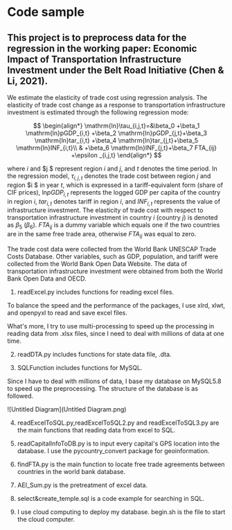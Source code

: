 <script src="https://cdn.mathjax.org/mathjax/latest/MathJax.js?config=TeX-AMS-MML_HTMLorMML" type="text/javascript"></script>
# Code sample

## This project is to preprocess data for the regression in the working paper: Economic Impact of Transportation Infrastructure Investment under the Belt Road Initiative  (Chen & Li, 2021).

We estimate the elasticity of trade cost using regression analysis. The elasticity of trade cost change as a response to transportation infrastructure investment is estimated through the following regression mode:

$$
\begin{align*} \mathrm{ln}\tau_{i,j,t}=&\beta_0 +\beta_1 \mathrm{ln}pGDP_{i,t} +\beta_2 \mathrm{ln}pGDP_{j,t}+\beta_3 \mathrm{ln}tar_{i,t} +\beta_4 \mathrm{ln}tar_{j,t}+\beta_5 \mathrm{ln}INF_{i,t}\\ & +\beta_6 \mathrm{ln}INF_{j,t}+\beta_7 FTA_{ij} +\epsilon _{i,j,t} 
\end{align*}
$$

where $i$ and $j $ represent region $i$ and $j$, and $t$ denotes the time period. In the regression model, $\tau_{i,j,t}$ denotes the trade cost between region $j$ and region $i $ in year $t$, which is expressed in a tariff-equivalent form (share of CIF prices),  $\mathrm{ln}pGDP_{i,t}$ represents the logged GDP per capita of the country in region $i$, $tar_{i,t}$ denotes tariff in region $i$, and $INF_{i,t}$ represents the value of infrastructure investment. The elasticity of trade cost with respect to transportation infrastructure investment in country $i$ (country $j$) is denoted as $\beta_5$  ($\beta_6$). $FTA_{ij}$ is a dummy variable which equals one if the two countries are in the same free trade area, otherwise $FTA_{ij}$ was equal to zero. 

The trade cost data were collected from the World Bank UNESCAP Trade Costs Database. Other variables, such as GDP, population,  and tariff were collected from the World Bank Open Data Website. The data of transportation infrastructure investment were obtained from both the World Bank Open Data and OECD. 

1. readExcel.py includes functions for reading excel files. 

  To balance the speed and the performance of the packages, I use xlrd, xlwt, and openpyxl to read and save excel files.

  What's more, I try to use multi-processing to speed up the processing in reading data from .xlsx files, since I need to deal with millions of data at one time.

2. readDTA.py includes functions for state data file, .dta.

3. SQLFunction includes functions for MySQL.

  Since I have to deal with millions of data, I base my database on MySQL5.8 to speed up the preprocessing. The structure of the database is as followed.

![Untitled Diagram](Untitled Diagram.png)

4. readExcelToSQL.py,readExcelToSQL2.py and readExcelToSQL3.py are the main functions that reading data from excel to SQL.
5. readCapitalInfoToDB.py is to input every capital's GPS location into the database. I use the pycountry_convert package for geoinformation.

6. findFTA.py is the main function to locate free trade agreements between countries in the world bank database.
7. AEI_Sum.py is the pretreatment of excel data.
8. select&create_temple.sql is a code example for searching in SQL.
9. I use cloud computing to deploy my database. begin.sh is the file to start the cloud computer.
